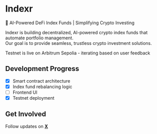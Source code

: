 # Indexr  
🚀 AI-Powered DeFi Index Funds | Simplifying Crypto Investing  

Indexr is building decentralized, AI-powered crypto index funds that automate portfolio management.  
Our goal is to provide seamless, trustless crypto investment solutions.  

Testnet is live on Arbitrum Sepolia - iterating based on user feedback

## Development Progress  
- [X] Smart contract architecture  
- [X] Index fund rebalancing logic  
- [ ] Frontend UI  
- [X] Testnet deployment  

## Get Involved  
Follow updates on **[X](https://x.com/Indexr_XYZ)**  
